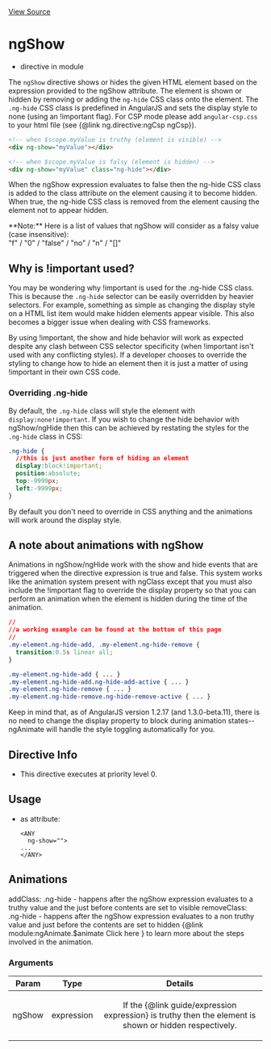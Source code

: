 

[View Source](http://github.com///tree/master/#L20594)



# ngShow



* directive in module []()






The `ngShow` directive shows or hides the given HTML element based on the expression
provided to the ngShow attribute. The element is shown or hidden by removing or adding
the `ng-hide` CSS class onto the element. The `.ng-hide` CSS class is predefined
in AngularJS and sets the display style to none (using an !important flag).
For CSP mode please add `angular-csp.css` to your html file (see {@link ng.directive:ngCsp ngCsp}).

```html
<!-- when $scope.myValue is truthy (element is visible) -->
<div ng-show="myValue"></div>

<!-- when $scope.myValue is falsy (element is hidden) -->
<div ng-show="myValue" class="ng-hide"></div>
```

When the ngShow expression evaluates to false then the ng-hide CSS class is added to the class attribute
on the element causing it to become hidden. When true, the ng-hide CSS class is removed
from the element causing the element not to appear hidden.

<div class="alert alert-warning">
**Note:** Here is a list of values that ngShow will consider as a falsy value (case insensitive):<br />
"f" / "0" / "false" / "no" / "n" / "[]"
</div>

## Why is !important used?

You may be wondering why !important is used for the .ng-hide CSS class. This is because the `.ng-hide` selector
can be easily overridden by heavier selectors. For example, something as simple
as changing the display style on a HTML list item would make hidden elements appear visible.
This also becomes a bigger issue when dealing with CSS frameworks.

By using !important, the show and hide behavior will work as expected despite any clash between CSS selector
specificity (when !important isn't used with any conflicting styles). If a developer chooses to override the
styling to change how to hide an element then it is just a matter of using !important in their own CSS code.

### Overriding .ng-hide

By default, the `.ng-hide` class will style the element with `display:none!important`. If you wish to change
the hide behavior with ngShow/ngHide then this can be achieved by restating the styles for the `.ng-hide`
class in CSS:

```css
.ng-hide {
  //this is just another form of hiding an element
  display:block!important;
  position:absolute;
  top:-9999px;
  left:-9999px;
}
```

By default you don't need to override in CSS anything and the animations will work around the display style.

## A note about animations with ngShow

Animations in ngShow/ngHide work with the show and hide events that are triggered when the directive expression
is true and false. This system works like the animation system present with ngClass except that
you must also include the !important flag to override the display property
so that you can perform an animation when the element is hidden during the time of the animation.

```css
//
//a working example can be found at the bottom of this page
//
.my-element.ng-hide-add, .my-element.ng-hide-remove {
  transition:0.5s linear all;
}

.my-element.ng-hide-add { ... }
.my-element.ng-hide-add.ng-hide-add-active { ... }
.my-element.ng-hide-remove { ... }
.my-element.ng-hide-remove.ng-hide-remove-active { ... }
```

Keep in mind that, as of AngularJS version 1.2.17 (and 1.3.0-beta.11), there is no need to change the display
property to block during animation states--ngAnimate will handle the style toggling automatically for you.








## Directive Info


* This directive executes at priority level 0.


## Usage



* as attribute:
    ```
    <ANY
      ng-show="">
    ...
    </ANY>
    ```



## Animations
addClass: .ng-hide - happens after the ngShow expression evaluates to a truthy value and the just before contents are set to visible
removeClass: .ng-hide - happens after the ngShow expression evaluates to a non truthy value and just before the contents are set to hidden
{@link module:ngAnimate.$animate Click here } to learn more about the steps involved in the animation.

### Arguments

| Param | Type | Details |
| :--: | :--: | :--: |
| ngShow | expression | <p>If the {@link guide/expression expression} is truthy then the element is shown or hidden respectively.</p>  |




